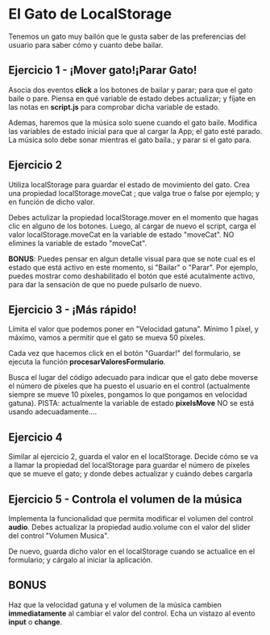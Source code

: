 # El Gato de LocalStorage

Tenemos un gato muy bailón que le gusta saber de las preferencias del usuario para saber cómo y cuanto debe bailar.

## Ejercicio 1 - ¡Mover gato!¡Parar Gato!

Asocia dos eventos **click** a los botones de bailar y parar; para que el gato baile o pare. Piensa en qué variable de estado debes actualizar; y fíjate en las notas en **script.js** para comprobar dicha variable de estado.

Ademas, haremos que la música solo suene cuando el gato baile. Modifica las variables de estado inicial para que al cargar la App; el gato esté parado. La música solo debe sonar mientras el gato baila.; y parar si el gato para.

## Ejercicio 2

Utiliza localStorage para guardar el estado de movimiento del gato. Crea una propiedad localStorage.moveCat ; que valga true o false por ejemplo; y en función de dicho valor.

Debes actulizar la propiedad localStorage.mover en el momento que hagas clic en alguno de los botones. Luego, al cargar de nuevo el script, carga el valor localStorage.moveCat en la variable de estado "moveCat". NO elimines la variable de estado "moveCat".

**BONUS**: Puedes pensar en algun detalle visual para que se note cual es el estado que está activo en este momento, si "Bailar" o "Parar". Por ejemplo, puedes mostrar como deshabilitado el botón que esté acutalmente activo, para dar la sensación de que no puede pulsarlo de nuevo.

## Ejercicio 3 - ¡Más rápido!

Límita el valor que podemos poner en "Velocidad gatuna". Mínimo 1 píxel, y máximo, vamos a permitir que el gato se mueva 50 píxeles.

Cada vez que hacemos click en el botón "Guardar!" del formulario, se ejecuta la función **procesarValoresFormulario**.

Busca el lugar del código adecuado para indicar que el gato debe moverse el número de píxeles que ha puesto el usuario en el control (actualmente siempre se mueve 10 píxeles, pongamos lo que pongamos en velocidad gatuna). PISTA: actualmente la variable de estado **pixelsMove** NO se está usando adecuadamente....

## Ejercicio 4

Similar al ejercicio 2, guarda el valor en el localStorage. Decide cómo se va a llamar la propiedad del localStorage para guardar el número de píxeles que se mueve el gato; y donde debes actualizar y cuándo debes cargarla

## Ejercicio 5 - Controla el volumen de la música

Implementa la funcionalidad que permita modificar el volumen del control **audio**. Debes actualizar la propiedad audio.volume con el valor del slider del control "Volumen Musica".

De nuevo, guarda dicho valor en el localStorage cuando se actualice en el formulario; y cárgalo al iniciar la aplicación.

## BONUS

Haz que la velocidad gatuna y el volumen de la música cambien **immediatamente** al cambiar el valor del control. Echa un vistazo al evento **input** o **change**.
